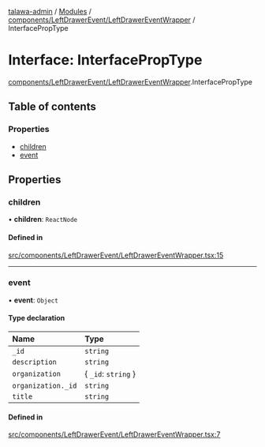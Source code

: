 [talawa-admin](../README.md) / [Modules](../modules.md) / [components/LeftDrawerEvent/LeftDrawerEventWrapper](../modules/components_LeftDrawerEvent_LeftDrawerEventWrapper.md) / InterfacePropType

# Interface: InterfacePropType

[components/LeftDrawerEvent/LeftDrawerEventWrapper](../modules/components_LeftDrawerEvent_LeftDrawerEventWrapper.md).InterfacePropType

## Table of contents

### Properties

- [children](components_LeftDrawerEvent_LeftDrawerEventWrapper.InterfacePropType.md#children)
- [event](components_LeftDrawerEvent_LeftDrawerEventWrapper.InterfacePropType.md#event)

## Properties

### children

• **children**: `ReactNode`

#### Defined in

[src/components/LeftDrawerEvent/LeftDrawerEventWrapper.tsx:15](https://github.com/pateldivyesh1323/talawa-admin/blob/477e50c/src/components/LeftDrawerEvent/LeftDrawerEventWrapper.tsx#L15)

___

### event

• **event**: `Object`

#### Type declaration

| Name | Type |
| :------ | :------ |
| `_id` | `string` |
| `description` | `string` |
| `organization` | \{ `_id`: `string`  \} |
| `organization._id` | `string` |
| `title` | `string` |

#### Defined in

[src/components/LeftDrawerEvent/LeftDrawerEventWrapper.tsx:7](https://github.com/pateldivyesh1323/talawa-admin/blob/477e50c/src/components/LeftDrawerEvent/LeftDrawerEventWrapper.tsx#L7)
